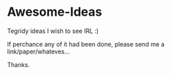 # Awesome-Ideas
Tegridy ideas I wish to see IRL :)

If perchance any of it had been done, please send me a link/paper/whateves...

Thanks.
